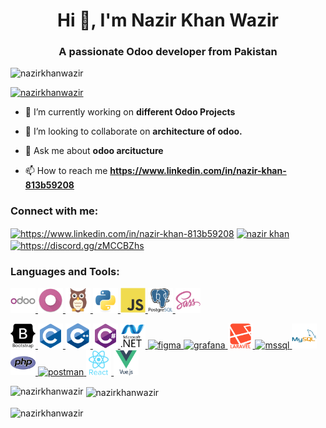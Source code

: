 <h1 align="center">Hi 👋, I'm Nazir Khan Wazir</h1>
<h3 align="center">A passionate Odoo developer from Pakistan</h3>

<p align="left"> <img src="https://komarev.com/ghpvc/?username=nazirkhanwazir&label=Profile%20views&color=0e75b6&style=flat" alt="nazirkhanwazir" /> </p>

<p align="left"> <a href="https://github.com/ryo-ma/github-profile-trophy"><img src="https://github-profile-trophy.vercel.app/?username=nazirkhanwazir" alt="nazirkhanwazir" /></a> </p>

- 🔭 I’m currently working on **different Odoo Projects**

- 👯 I’m looking to collaborate on **architecture of odoo.**

- 💬 Ask me about **odoo arcitucture**

- 📫 How to reach me **https://www.linkedin.com/in/nazir-khan-813b59208**

<h3 align="left">Connect with me:</h3>
<p align="left">
<a href="https://linkedin.com/in/https://www.linkedin.com/in/nazir-khan-813b59208" target="blank"><img align="center" src="https://raw.githubusercontent.com/rahuldkjain/github-profile-readme-generator/master/src/images/icons/Social/linked-in-alt.svg" alt="https://www.linkedin.com/in/nazir-khan-813b59208" height="30" width="40" /></a>
<a href="https://www.youtube.com/c/nazir khan" target="blank"><img align="center" src="https://raw.githubusercontent.com/rahuldkjain/github-profile-readme-generator/master/src/images/icons/Social/youtube.svg" alt="nazir khan" height="30" width="40" /></a>
<a href="https://discord.gg/https://discord.gg/zMCCBZhs" target="blank"><img align="center" src="https://raw.githubusercontent.com/rahuldkjain/github-profile-readme-generator/master/src/images/icons/Social/discord.svg" alt="https://discord.gg/zMCCBZhs" height="30" width="40" /></a>
</p>

<h3 align="left">Languages and Tools:</h3>
<p align="left"> <a href="https://www.odoo.com" target="_blank" rel="noreferrer"> <img src="https://github.com/Nazirkhanwazir/Nazirkhanwazir/blob/main/odoo2.png" alt="bootstrap" width="40" height="40"/> </a> 
   <a href="https://www.odoo.com" target="_blank" rel="noreferrer"> <img src="https://github.com/Nazirkhanwazir/Nazirkhanwazir/blob/main/odoo1.png" alt="bootstrap" width="40" height="40"/> </a><a href="https://github.com/odoo/owl" target="_blank" rel="noreferrer"> <img src="https://github.com/Nazirkhanwazir/Nazirkhanwazir/blob/main/owl.png" alt="bootstrap" width="40" height="40"/> </a> <a href="https://www.python.org" target="_blank" rel="noreferrer"> <img src="https://raw.githubusercontent.com/devicons/devicon/master/icons/python/python-original.svg" alt="python" width="40" height="40"/> </a><a href="https://developer.mozilla.org/en-US/docs/Web/JavaScript" target="_blank" rel="noreferrer"> <img src="https://raw.githubusercontent.com/devicons/devicon/master/icons/javascript/javascript-original.svg" alt="javascript" width="40" height="40"/> </a>
   <a href="https://www.postgresql.org" target="_blank" rel="noreferrer"> <img src="https://raw.githubusercontent.com/devicons/devicon/master/icons/postgresql/postgresql-original-wordmark.svg" alt="postgresql" width="40" height="40"/> </a>
   <a href="https://sass-lang.com" target="_blank" rel="noreferrer"> <img src="https://raw.githubusercontent.com/devicons/devicon/master/icons/sass/sass-original.svg" alt="sass" width="40" height="40"/> </a>
   
  <a href="https://getbootstrap.com" target="_blank" rel="noreferrer"> <img src="https://raw.githubusercontent.com/devicons/devicon/master/icons/bootstrap/bootstrap-plain-wordmark.svg" alt="bootstrap" width="40" height="40"/> </a> <a href="https://www.cprogramming.com/" target="_blank" rel="noreferrer"> <img src="https://raw.githubusercontent.com/devicons/devicon/master/icons/c/c-original.svg" alt="c" width="40" height="40"/> </a> <a href="https://www.w3schools.com/cpp/" target="_blank" rel="noreferrer"> <img src="https://raw.githubusercontent.com/devicons/devicon/master/icons/cplusplus/cplusplus-original.svg" alt="cplusplus" width="40" height="40"/> </a> <a href="https://www.w3schools.com/cs/" target="_blank" rel="noreferrer"> <img src="https://raw.githubusercontent.com/devicons/devicon/master/icons/csharp/csharp-original.svg" alt="csharp" width="40" height="40"/> </a> <a href="https://dotnet.microsoft.com/" target="_blank" rel="noreferrer"> <img src="https://raw.githubusercontent.com/devicons/devicon/master/icons/dot-net/dot-net-original-wordmark.svg" alt="dotnet" width="40" height="40"/> </a> <a href="https://www.figma.com/" target="_blank" rel="noreferrer"> <img src="https://www.vectorlogo.zone/logos/figma/figma-icon.svg" alt="figma" width="40" height="40"/> </a> <a href="https://grafana.com" target="_blank" rel="noreferrer"> <img src="https://www.vectorlogo.zone/logos/grafana/grafana-icon.svg" alt="grafana" width="40" height="40"/> </a>  <a href="https://laravel.com/" target="_blank" rel="noreferrer"> <img src="https://raw.githubusercontent.com/devicons/devicon/master/icons/laravel/laravel-plain-wordmark.svg" alt="laravel" width="40" height="40"/> </a> <a href="https://www.microsoft.com/en-us/sql-server" target="_blank" rel="noreferrer"> <img src="https://www.svgrepo.com/show/303229/microsoft-sql-server-logo.svg" alt="mssql" width="40" height="40"/> </a> <a href="https://www.mysql.com/" target="_blank" rel="noreferrer"> <img src="https://raw.githubusercontent.com/devicons/devicon/master/icons/mysql/mysql-original-wordmark.svg" alt="mysql" width="40" height="40"/> </a> <a href="https://www.php.net" target="_blank" rel="noreferrer"> <img src="https://raw.githubusercontent.com/devicons/devicon/master/icons/php/php-original.svg" alt="php" width="40" height="40"/> </a>  <a href="https://postman.com" target="_blank" rel="noreferrer"> <img src="https://www.vectorlogo.zone/logos/getpostman/getpostman-icon.svg" alt="postman" width="40" height="40"/> </a> <a href="https://reactjs.org/" target="_blank" rel="noreferrer"> <img src="https://raw.githubusercontent.com/devicons/devicon/master/icons/react/react-original-wordmark.svg" alt="react" width="40" height="40"/> </a>  <a href="https://vuejs.org/" target="_blank" rel="noreferrer"> <img src="https://raw.githubusercontent.com/devicons/devicon/master/icons/vuejs/vuejs-original-wordmark.svg" alt="vuejs" width="40" height="40"/> </a> </p>

<p><img align="left" src="https://github-readme-stats.vercel.app/api/top-langs?username=nazirkhanwazir&show_icons=true&locale=en&layout=compact" alt="nazirkhanwazir" /></p>

<p>&nbsp;<img align="center" src="https://github-readme-stats.vercel.app/api?username=nazirkhanwazir&show_icons=true&locale=en" alt="nazirkhanwazir" /></p>

<p><img align="center" src="https://github-readme-streak-stats.herokuapp.com/?user=nazirkhanwazir&" alt="nazirkhanwazir" /></p>
